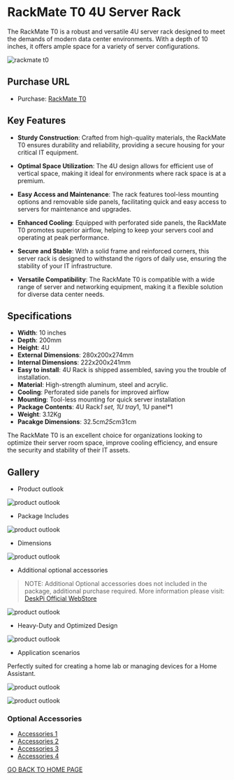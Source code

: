 # RackMate T0 4U Server Rack

The RackMate T0 is a robust and versatile 4U server rack designed to meet the demands of modern data center environments. With a depth of 10 inches, it offers ample space for a variety of server configurations.

![rackmate t0](./imgs/rackmate_t0/DP-0047-01-01.jpg)

## Purchase URL

* Purchase: [RackMate T0](https://deskpi.com/collections/deskpi-rack-mate/products/deskpi-rackmate-t1-rackmount-10-inch-4u-server-cabinet-for-network-servers-audio-and-video-equipment)

## Key Features

- **Sturdy Construction**: Crafted from high-quality materials, the RackMate T0 ensures durability and reliability, providing a secure housing for your critical IT equipment.

- **Optimal Space Utilization**: The 4U design allows for efficient use of vertical space, making it ideal for environments where rack space is at a premium.

- **Easy Access and Maintenance**: The rack features tool-less mounting options and removable side panels, facilitating quick and easy access to servers for maintenance and upgrades.

- **Enhanced Cooling**: Equipped with perforated side panels, the RackMate T0 promotes superior airflow, helping to keep your servers cool and operating at peak performance.

- **Secure and Stable**: With a solid frame and reinforced corners, this server rack is designed to withstand the rigors of daily use, ensuring the stability of your IT infrastructure.

- **Versatile Compatibility**: The RackMate T0 is compatible with a wide range of server and networking equipment, making it a flexible solution for diverse data center needs.

## Specifications

- **Width**: 10 inches
- **Depth**: 200mm 
- **Height**: 4U
- **External Dimensions**: 280x200x274mm
- **Internal Dimensions**: 222x200x241mm
- **Easy to install**: 4U Rack is shipped assembled, saving you the trouble of
installation. 
- **Material**: High-strength aluminum, steel and acrylic.
- **Cooling**: Perforated side panels for improved airflow
- **Mounting**: Tool-less mounting for quick server installation
- **Package Contents**: 4U Rack*1 set, 1U tray*1, 1U panel*1 
- **Weight**: 3.12Kg
- **Pacakge Dimensions**: 32.5cm*25cm*31cm

The RackMate T0 is an excellent choice for organizations looking to optimize their server room space, improve cooling efficiency, and ensure the security and stability of their IT assets.

## Gallery 

* Product outlook

![product outlook](./imgs/rackmate_t0/DP-0047-01.jpg)

* Package Includes

![product outlook](./imgs/rackmate_t0/DP-0047-02.jpg)

* Dimensions

![product outlook](./imgs/rackmate_t0/DP-0047-03.jpg)

* Additional optional accessories 

> NOTE: Additional Optional accessories does not included in the package,
> additional purchase required. 
> More information please visit: [DeskPi Official WebStore](https://deskpi.com/)

![product outlook](./imgs/rackmate_t0/DP-0047-04.jpg)

* Heavy-Duty and Optimized Design 

![product outlook](./imgs/rackmate_t0/DP-0047-05.jpg)

* Application scenarios

Perfectly suited for creating a home lab or managing devices for a Home Assistant.

![product outlook](./imgs/rackmate_t0/DP-0047-06.jpg)

![product outlook](./imgs/rackmate_t0/DP-0047-07.jpg)

### Optional Accessories

* [Accessories 1](./rackmate_accessories.md)
* [Accessories 2](./rackmate_accessories_2.md)
* [Accessories 3](./rackmate_accessories_3.md)
* [Accessories 4](./rackmate_accessories_4.md)

[GO BACK TO HOME PAGE](https://wiki.deskpi.com/)
